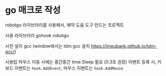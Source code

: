 # go 매크로 작성

robotgo 라이브러리를 사용해서, 예약 도움 도구 만드는 프로젝트

사용 라이브러리
gohook
robotgo 

사전 설치
gcc (window에서는 tdm gcc 설치 https://jmeubank.github.io/tdm-gcc/)

사용팁
마우스 이동 시에는 중간중간 time.Sleep 필요 (0.3초 권장)
이벤트 등록 시, 키보드 이벤트는 `hook.AddEvent`, 마우스 이벤트는 `hook.AddMouse`

